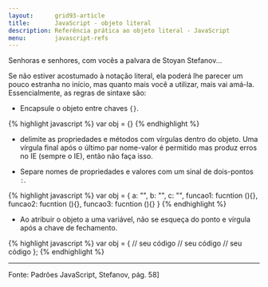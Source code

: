 ```yaml
---
layout:      grid93-article
title:       JavaScript - objeto literal
description: Referência prática ao objeto literal - JavaScript
menu:        javascript-refs
---
```


Senhoras e senhores, com vocês a palvara de Stoyan Stefanov...

Se não estiver acostumado à notação literal, ela poderá lhe parecer um pouco estranha no início, mas quanto mais você a
utilizar, mais vai amá-la. Essencialmente, as regras de sintaxe são:

- Encapsule o objeto entre chaves `{}`.

{% highlight javascript %}
var obj = {}
{% endhighlight %}

- delimite as propriedades e métodos com vírgulas dentro do objeto. Uma vírgula final após o último par nome-valor é
permitido mas produz erros no IE (sempre o IE), então não faça isso.

- Separe nomes de propriedades e valores  com um sinal de dois-pontos `:`.

{% highlight javascript %}
var obj = {
    a: "",
    b: "",
    c: "",
    funcao1: fucntion (){},
    funcao2: fucntion (){},
    funcao3: fucntion (){}
}
{% endhighlight %}

- Ao atribuir o objeto a uma variável, não se esqueça do ponto e vírgula após a chave de fechamento.

{% highlight javascript %}
var obj = {
    // seu código
    // seu código
    // seu código
}; 
{% endhighlight %}


<hr>
Fonte: Padrões JavaScript, Stefanov, pág. 58]
